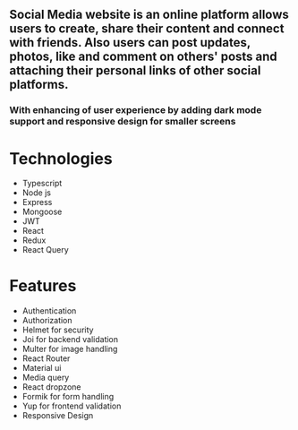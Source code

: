 ## Social Media website is an online platform allows users to create, share their content and connect with friends. Also users can post updates, photos, like and comment on others' posts and attaching their personal links of other social platforms.

### With enhancing of user experience by adding dark mode support and responsive design for smaller screens

# Technologies

- Typescript
- Node js
- Express
- Mongoose
- JWT
- React
- Redux
- React Query

# Features

- Authentication
- Authorization
- Helmet for security
- Joi for backend validation
- Multer for image handling
- React Router
- Material ui
- Media query
- React dropzone
- Formik for form handling
- Yup for frontend validation
- Responsive Design
